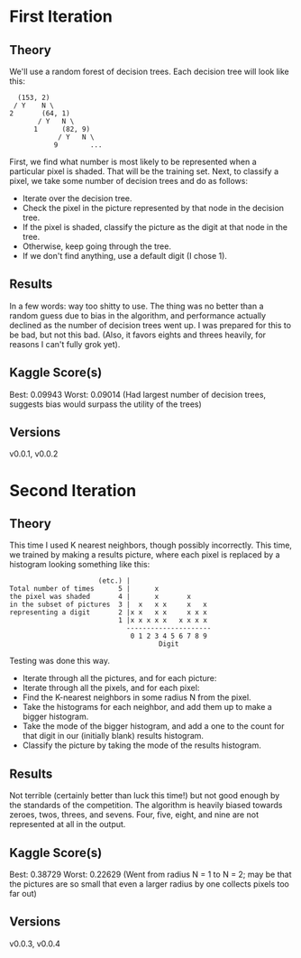 First Iteration
===============

Theory
------

We'll use a random forest of decision trees.  Each decision tree will look like this:

      (153, 2)
     / Y    N \
    2       (64, 1)
           / Y   N \
          1      (82, 9)
                / Y   N \
               9        ...

First, we find what number is most likely to be represented when a particular pixel is shaded.  That will be the training set.  Next, to classify a pixel, we take some number of decision trees and do as follows:

* Iterate over the decision tree.
* Check the pixel in the picture represented by that node in the decision tree.
* If the pixel is shaded, classify the picture as the digit at that node in the tree.
* Otherwise, keep going through the tree.
* If we don't find anything, use a default digit (I chose 1).

Results
-------

In a few words: way too shitty to use.  The thing was no better than a random guess due to bias in the algorithm, and performance actually declined as the number of decision trees went up.  I was prepared for this to be bad, but not this bad.  (Also, it favors eights and threes heavily, for reasons I can't fully grok yet).

Kaggle Score(s)
---------------

Best:  0.09943
Worst: 0.09014 (Had largest number of decision trees, suggests bias would surpass the utility of the trees)

Versions
--------

v0.0.1, v0.0.2

Second Iteration
================

Theory
------

This time I used K nearest neighbors, though possibly incorrectly.  This time, we trained by making a results picture, where each pixel is replaced by a histogram looking something like this:

                          (etc.) |
    Total number of times      5 |      x
    the pixel was shaded       4 |      x       x
    in the subset of pictures  3 |  x   x x     x   x
    representing a digit       2 |x x   x x     x x x
                               1 |x x x x x   x x x x
                                 ---------------------
                                  0 1 2 3 4 5 6 7 8 9
                                         Digit

Testing was done this way.

* Iterate through all the pictures, and for each picture:
* Iterate through all the pixels, and for each pixel:
* Find the K-nearest neighbors in some radius N from the pixel.
* Take the histograms for each neighbor, and add them up to make a bigger histogram.
* Take the mode of the bigger histogram, and add a one to the count for that digit in our (initially blank) results histogram.
* Classify the picture by taking the mode of the results histogram.

Results
-------

Not terrible (certainly better than luck this time!) but not good enough by the standards of the competition.  The algorithm is heavily biased towards zeroes, twos, threes, and sevens.  Four, five, eight, and nine are not represented at all in the output.

Kaggle Score(s)
---------------

Best:  0.38729
Worst: 0.22629 (Went from radius N = 1 to N = 2; may be that the pictures are so small that even a larger radius by one collects pixels too far out)

Versions
--------

v0.0.3, v0.0.4
